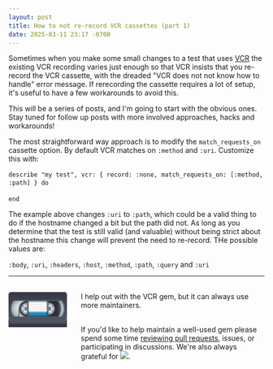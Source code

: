 ```yaml
---
layout: post
title: How to not re-record VCR cassettes (part 1)
date: 2025-03-11 23:17 -0700
---
```


Sometimes when you make some small changes to a test that uses [VCR](https://github.com/vcr/vcr) the existing VCR recording varies just enough so that VCR insists that you re-record the VCR cassette, with the dreaded "VCR does not not know how to handle" error message. If rerecording the cassette requires a lot of setup, it's useful to have a few workarounds to avoid this. 

This will be a series of posts, and I'm going to start with the obvious ones. Stay tuned for follow up posts with more involved approaches, hacks and workarounds!

The most straightforward way approach is to modify the `match_requests_on` cassette option. By default VCR matches on `:method` and `:uri`.  Customize this with:

<pre class="language-shell"><code>describe "my test", vcr: { record: :none, match_requests_on: [:method, :path] } do

end
</code></pre>

The example above changes `:uri` to `:path`, which could be a valid thing to do if the hostname changed a bit but the path did not. As long as you determine that the test is still valid (and valuable) without being strict about the hostname this change will prevent the need to re-record.  THe possible values are:

`:body`, `:uri`, `:headers`, `:host`, `:method`, `:path`, `:query` and `:uri`

<hr>
<br/>

<div style="display: flex">
<div style="width: 350px; margin-right: 2em;">
<img src="/assets/images/vcr_cassette.png" width="150px">
</div>
<div>
I help out with the VCR gem, but it can always use more maintainers. <br/><br/>

If you'd like to help maintain a well-used gem please spend some time <a href="https://github.com/vcr/vcr/pulls">reviewing pull requests</a>, issues, or participating in discussions. We're also always grateful for <a href="https://opencollective.com/vcr#sponsor"><img src="https://opencollective.com/vcr/sponsors/badge.svg?style=flat-square"></a>.  
</div>
</div>







